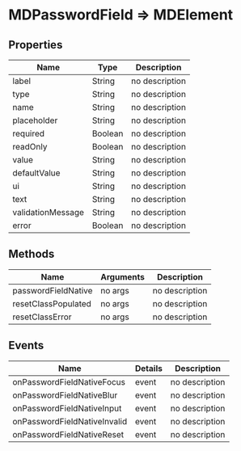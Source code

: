 # MDPasswordField => MDElement

## Properties
Name | Type | Description
--- | --- | ---
label | String | no description
type | String | no description
name | String | no description
placeholder | String | no description
required | Boolean | no description
readOnly | Boolean | no description
value | String | no description
defaultValue | String | no description
ui | String | no description
text | String | no description
validationMessage | String | no description
error | Boolean | no description

## Methods
Name | Arguments | Description
--- | --- | ---
passwordFieldNative | no args | no description
resetClassPopulated | no args | no description
resetClassError | no args | no description

## Events
Name | Details | Description
--- | --- | ---
onPasswordFieldNativeFocus | event | no description
onPasswordFieldNativeBlur | event | no description
onPasswordFieldNativeInput | event | no description
onPasswordFieldNativeInvalid | event | no description
onPasswordFieldNativeReset | event | no description

